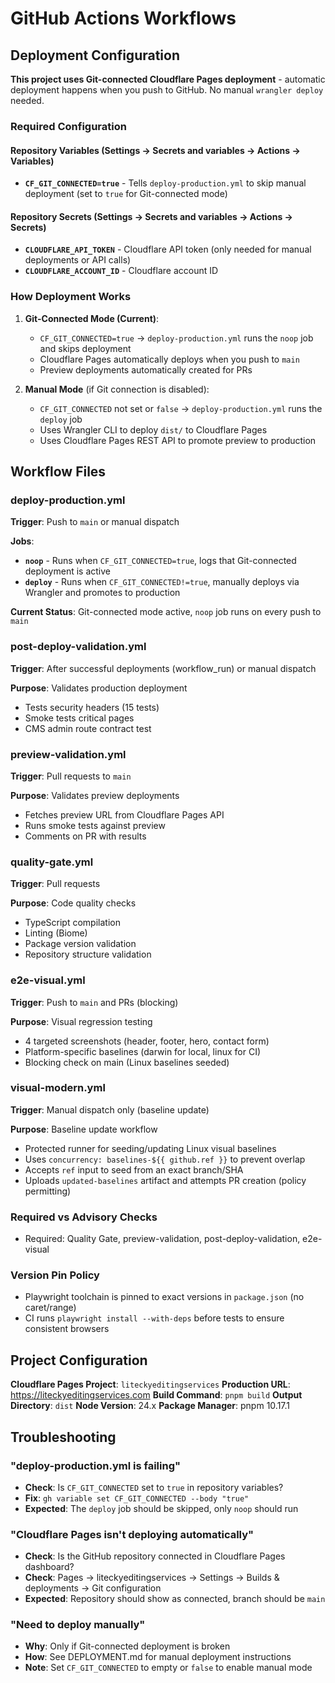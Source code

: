 # GitHub Actions Workflows

## Deployment Configuration

**This project uses Git-connected Cloudflare Pages deployment** - automatic deployment happens when you push to GitHub. No manual `wrangler deploy` needed.

### Required Configuration

#### Repository Variables (Settings → Secrets and variables → Actions → Variables)

- **`CF_GIT_CONNECTED=true`** - Tells `deploy-production.yml` to skip manual deployment (set to `true` for Git-connected mode)

#### Repository Secrets (Settings → Secrets and variables → Actions → Secrets)

- **`CLOUDFLARE_API_TOKEN`** - Cloudflare API token (only needed for manual deployments or API calls)
- **`CLOUDFLARE_ACCOUNT_ID`** - Cloudflare account ID

### How Deployment Works

1. **Git-Connected Mode (Current)**:
   - `CF_GIT_CONNECTED=true` → `deploy-production.yml` runs the `noop` job and skips deployment
   - Cloudflare Pages automatically deploys when you push to `main`
   - Preview deployments automatically created for PRs

2. **Manual Mode** (if Git connection is disabled):
   - `CF_GIT_CONNECTED` not set or `false` → `deploy-production.yml` runs the `deploy` job
   - Uses Wrangler CLI to deploy `dist/` to Cloudflare Pages
   - Uses Cloudflare Pages REST API to promote preview to production

## Workflow Files

### deploy-production.yml

**Trigger**: Push to `main` or manual dispatch

**Jobs**:

- **`noop`** - Runs when `CF_GIT_CONNECTED=true`, logs that Git-connected deployment is active
- **`deploy`** - Runs when `CF_GIT_CONNECTED!=true`, manually deploys via Wrangler and promotes to production

**Current Status**: Git-connected mode active, `noop` job runs on every push to `main`

### post-deploy-validation.yml

**Trigger**: After successful deployments (workflow_run) or manual dispatch

**Purpose**: Validates production deployment

- Tests security headers (15 tests)
- Smoke tests critical pages
- CMS admin route contract test

### preview-validation.yml

**Trigger**: Pull requests to `main`

**Purpose**: Validates preview deployments

- Fetches preview URL from Cloudflare Pages API
- Runs smoke tests against preview
- Comments on PR with results

### quality-gate.yml

**Trigger**: Pull requests

**Purpose**: Code quality checks

- TypeScript compilation
- Linting (Biome)
- Package version validation
- Repository structure validation

### e2e-visual.yml

**Trigger**: Push to `main` and PRs (blocking)

**Purpose**: Visual regression testing

- 4 targeted screenshots (header, footer, hero, contact form)
- Platform-specific baselines (darwin for local, linux for CI)
- Blocking check on main (Linux baselines seeded)

### visual-modern.yml

**Trigger**: Manual dispatch only (baseline update)

**Purpose**: Baseline update workflow

- Protected runner for seeding/updating Linux visual baselines
- Uses `concurrency: baselines-${{ github.ref }}` to prevent overlap
- Accepts `ref` input to seed from an exact branch/SHA
- Uploads `updated-baselines` artifact and attempts PR creation (policy permitting)

### Required vs Advisory Checks

- Required: Quality Gate, preview-validation, post-deploy-validation, e2e-visual

### Version Pin Policy

- Playwright toolchain is pinned to exact versions in `package.json` (no caret/range)
- CI runs `playwright install --with-deps` before tests to ensure consistent browsers

## Project Configuration

**Cloudflare Pages Project**: `liteckyeditingservices`
**Production URL**: https://liteckyeditingservices.com
**Build Command**: `pnpm build`
**Output Directory**: `dist`
**Node Version**: 24.x
**Package Manager**: pnpm 10.17.1

## Troubleshooting

### "deploy-production.yml is failing"

- **Check**: Is `CF_GIT_CONNECTED` set to `true` in repository variables?
- **Fix**: `gh variable set CF_GIT_CONNECTED --body "true"`
- **Expected**: The `deploy` job should be skipped, only `noop` should run

### "Cloudflare Pages isn't deploying automatically"

- **Check**: Is the GitHub repository connected in Cloudflare Pages dashboard?
- **Check**: Pages → liteckyeditingservices → Settings → Builds & deployments → Git configuration
- **Expected**: Repository should show as connected, branch should be `main`

### "Need to deploy manually"

- **Why**: Only if Git-connected deployment is broken
- **How**: See DEPLOYMENT.md for manual deployment instructions
- **Note**: Set `CF_GIT_CONNECTED` to empty or `false` to enable manual mode
